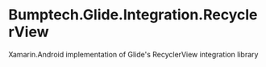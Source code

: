 # Bumptech.Glide.Integration.RecyclerView
Xamarin.Android implementation of Glide's RecyclerView integration library
